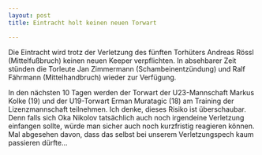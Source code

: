 ```yaml
---
layout: post
title: Eintracht holt keinen neuen Torwart

---
```


Die Eintracht wird trotz der Verletzung des fünften Torhüters Andreas Rössl (Mittelfußbruch) keinen neuen Keeper verpflichten. In absehbarer Zeit stünden die Torleute Jan Zimmermann (Schambeinentzündung) und Ralf Fährmann (Mittelhandbruch) wieder zur Verfügung.

In den nächsten 10 Tagen werden der Torwart der U23-Mannschaft Markus Kolke (19) und der U19-Torwart Erman Muratagic (18) am Training der Lizenzmannschaft teilnehmen. Ich denke, dieses Risiko ist überschaubar. Denn falls sich Oka Nikolov tatsächlich auch noch irgendeine Verletzung einfangen sollte, würde man sicher auch noch kurzfristig reagieren können. Mal abgesehen davon, dass das selbst bei unserem Verletzungspech kaum passieren dürfte...
